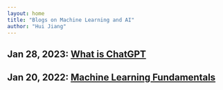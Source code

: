 ```yaml
---
layout: home
title: "Blogs on Machine Learning and AI"
author: "Hui Jiang"
---
```


## Jan 28, 2023: [What is ChatGPT](_posts/2023-01-28-What-Is-ChatGPT.md)

## Jan 20, 2022: [Machine Learning Fundamentals](_posts/2022-01-20-Machine-Learning-Fundamentals.md)
